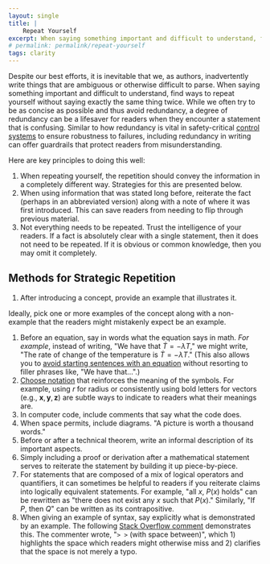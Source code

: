 ```yaml
---
layout: single
title: |
    Repeat Yourself
excerpt: When saying something important and difficult to understand, find ways to repeat the information in different ways. 
# permalink: permalink/repeat-yourself
tags: clarity
---
```


Despite our best efforts, it is inevitable that we, as authors, inadvertently write things that are ambiguous or otherwise difficult to parse. 
When saying something important and difficult to understand, find ways to repeat yourself without saying exactly the same thing twice. 
While we often try to be as concise as possible and thus avoid redundancy, a degree of redundancy can be a lifesaver for readers when they encounter a statement that is confusing. 
Similar to how redundancy is vital in safety-critical [control systems](/research/what-is-control-theory/) to ensure robustness to failures, including redundancy in writing can offer guardrails that protect readers from misunderstanding. 

Here are key principles to doing this well:
1. When repeating yourself, the repetition should convey the information in a completely different way. Strategies for this are presented below. 
1. When using information that was stated long before, reiterate the fact (perhaps in an abbreviated version) along with a note of where it was first introduced. This can save readers from needing to flip through previous material.
1. Not everything needs to be repeated. Trust the intelligence of your readers. If a fact is absolutely clear with a single statement, then it does not need to be repeated. If it is obvious or common knowledge, then you may omit it completely.

## Methods for Strategic Repetition
1. After introducing a concept, provide an example that illustrates it. 
<!-- How to construct good examples merits its own article.  -->
Ideally, pick one or more examples of the concept along with a non-example that the readers might mistakenly expect be an example. 
1. Before an equation, say in words what the equation says in math. _For example_, instead of writing, "We have that $\dot T = -\lambda T$," we might write, "The rate of change of the temperature is $\dot T = -\lambda T$." (This also allows you to [avoid starting sentences with an equation](/writing-tips/dont-start-sentence-with-math) without resorting to filler phrases like, "We have that…".)
1. [Choose notation](/mathematical-writing/choosing-mathematical-symbols/) that reinforces the meaning of the symbols. For example, using $r$ for radius or consistently using bold letters for vectors (e.g., $\boldsymbol{x},\boldsymbol{y},\boldsymbol{z}$) are subtle ways to indicate to readers what their meanings are.
1. In computer code, include comments that say what the code does.
1. When space permits, include diagrams. "A picture is worth a thousand words."
1. Before or after a technical theorem, write an informal description of its important aspects. 
1. Simply including a proof or derivation after a mathematical statement serves to reiterate the statement by building it up piece-by-piece.
1. For statements that are composed of a mix of logical operators and quantifiers, it can sometimes be helpful to readers if you reiterate claims into logically equivalent statements. For example, "all $x$, $P(x)$ holds" can be rewritten as "there does not exist any $x$ such that $P(x)$." Similarly, "If $P$, then $Q$" can be written as its contrapositive.  
1. When giving an example of syntax, say explicitly what is demonstrated by an example. The following [Stack Overflow comment](https://stackoverflow.com/questions/6046263/how-to-indent-a-few-lines-in-markdown-markup#comment117139893_48273501) demonstrates this. The commenter wrote, "`> >` (with space between)", which 1) highlights the space which readers might otherwise miss and 2) clarifies that the space is not merely a typo.
